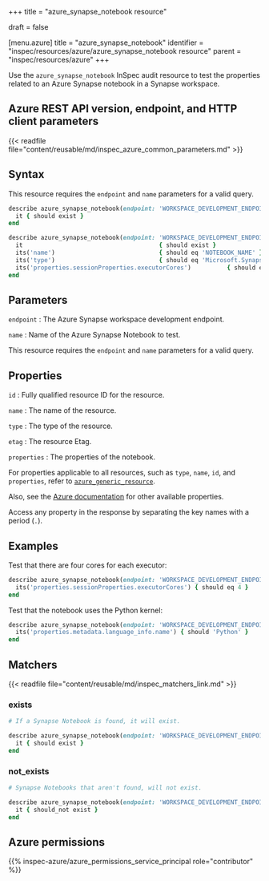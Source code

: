 +++
title = "azure_synapse_notebook resource"

draft = false


[menu.azure]
title = "azure_synapse_notebook"
identifier = "inspec/resources/azure/azure_synapse_notebook resource"
parent = "inspec/resources/azure"
+++

Use the `azure_synapse_notebook` InSpec audit resource to test the properties related to an Azure Synapse notebook in a Synapse workspace.

## Azure REST API version, endpoint, and HTTP client parameters

{{< readfile file="content/reusable/md/inspec_azure_common_parameters.md" >}}

## Syntax

This resource requires the `endpoint` and `name` parameters for a valid query.

```ruby
describe azure_synapse_notebook(endpoint: 'WORKSPACE_DEVELOPMENT_ENDPOINT', name: 'NOTEBOOK_NAME') do
  it { should exist }
end
```

```ruby
describe azure_synapse_notebook(endpoint: 'WORKSPACE_DEVELOPMENT_ENDPOINT', name: 'NOTEBOOK_NAME') do
  it                                      { should exist }
  its('name')                             { should eq 'NOTEBOOK_NAME' }
  its('type')                             { should eq 'Microsoft.Synapse/workspaces/notebooks' }
  its('properties.sessionProperties.executorCores')          { should eq CORE_NUMBER }
end
```

## Parameters

`endpoint`
: The Azure Synapse workspace development endpoint.

`name`
: Name of the Azure Synapse Notebook to test.

This resource requires the `endpoint` and `name` parameters for a valid query.

## Properties

`id`
: Fully qualified resource ID for the resource.

`name`
: The name of the resource.

`type`
: The type of the resource.

`etag`
: The resource Etag.

`properties`
: The properties of the notebook.

For properties applicable to all resources, such as `type`, `name`, `id`, and `properties`, refer to [`azure_generic_resource`](azure_generic_resource#properties).

Also, see the [Azure documentation](https://docs.microsoft.com/en-us/rest/api/synapse/data-plane/notebook/get-notebook) for other available properties.

Access any property in the response by separating the key names with a period (`.`).

## Examples

Test that there are four cores for each executor:

```ruby
describe azure_synapse_notebook(endpoint: 'WORKSPACE_DEVELOPMENT_ENDPOINT', name: 'NOTEBOOK_NAME') do
  its('properties.sessionProperties.executorCores') { should eq 4 }
end
```

Test that the notebook uses the Python kernel:

```ruby
describe azure_synapse_notebook(endpoint: 'WORKSPACE_DEVELOPMENT_ENDPOINT', name: 'NOTEBOOK_NAME') do
  its('properties.metadata.language_info.name') { should 'Python' }
end
```

## Matchers

{{< readfile file="content/reusable/md/inspec_matchers_link.md" >}}

### exists

```ruby
# If a Synapse Notebook is found, it will exist.

describe azure_synapse_notebook(endpoint: 'WORKSPACE_DEVELOPMENT_ENDPOINT', name: 'NOTEBOOK_NAME') do
  it { should exist }
end
```

### not_exists

```ruby
# Synapse Notebooks that aren't found, will not exist.

describe azure_synapse_notebook(endpoint: 'WORKSPACE_DEVELOPMENT_ENDPOINT', name: 'NOTEBOOK_NAME') do
  it { should_not exist }
end
```

## Azure permissions

{{% inspec-azure/azure_permissions_service_principal role="contributor" %}}
